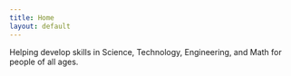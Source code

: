 ```yaml
---
title: Home
layout: default
---
```


Helping develop skills in Science, Technology, Engineering, and Math for people of all ages. 
